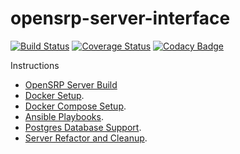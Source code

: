 # opensrp-server-interface
[![Build Status](https://travis-ci.org/OpenSRP/opensrp-server-interface.svg?branch=master)](https://travis-ci.org/OpenSRP/opensrp-server-interface) [![Coverage Status](https://coveralls.io/repos/github/OpenSRP/opensrp-server-interface/badge.svg?branch=master)](https://coveralls.io/github/OpenSRP/opensrp-server-interface?branch=master) [![Codacy Badge](https://api.codacy.com/project/badge/Grade/640e857cfda44861911802ce43bec49d)](https://www.codacy.com/app/OpenSRP/opensrp-server-interface?utm_source=github.com&amp;utm_medium=referral&amp;utm_content=OpenSRP/opensrp-server-interface&amp;utm_campaign=Badge_Grade)

Instructions

* [OpenSRP Server Build](https://smartregister.atlassian.net/wiki/display/Documentation/OpenSRP+Server+Build) 
* [Docker Setup](https://smartregister.atlassian.net/wiki/display/Documentation/Docker+Setup).
* [Docker Compose Setup](https://smartregister.atlassian.net/wiki/spaces/Documentation/pages/52690976/Docker+Compose+Setup).
* [Ansible Playbooks](https://smartregister.atlassian.net/wiki/spaces/Documentation/pages/540901377/Ansible+Playbooks).
* [Postgres Database Support](https://smartregister.atlassian.net/wiki/spaces/Documentation/pages/251068417/Postgres+Database+Support+as+Main+Datastore).
* [Server Refactor and Cleanup](https://smartregister.atlassian.net/wiki/spaces/Documentation/pages/562659330/OpenSRP+Server+Refactor+and+Clean+up).
